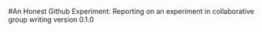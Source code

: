 #An Honest Github Experiment: Reporting on an experiment in collaborative group writing
version 0.1.0
